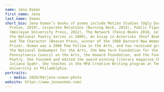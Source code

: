 ```yaml
---
name: Jena Osman
first_name: Jena
last_name: Osman
short_bio: Jena Osman’s books of poems include Motion Studies (Ugly Duckling
  Presse, 2019), Corporate Relations (Burning Deck, 2014), Public Figures
  (Wesleyan University Press, 2012), The Network (Fence Books 2010, selected for
  the National Poetry Series in 2009), An Essay in Asterisks (Roof Books, 2004)
  and The Character (Beacon Press, winner of the 1998 Barnard New Women Poets
  Prize). Osman was a 2006 Pew Fellow in the Arts, and has received grants from
  the National Endowment for the Arts, the New York Foundation for the Arts, The
  Pennsylvania Council on the Arts, the Howard Foundation, and the Fund for
  Poetry. She founded and edited the award-winning literary magazine Chain with
  Juliana Spahr. She teaches in the MFA Creative Writing program at Temple
  University in Philadelphia.
portraits:
  - media: 2020/09/jena-osman-photo
website: https://www.jenaosman.com/
---
```

